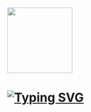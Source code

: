 <div>
<h3 aling="center"><img src="https://media.giphy.com/media/UvPvsX9oMlMWs/giphy.gif" width="150px"/></h3>
<h1><a href="https://git.io/typing-svg"><img src="https://readme-typing-svg.demolab.com?font=Fira+Code&duration=6000&pause=1000&color=0025FF&background=FF003600&random=false&width=500&lines=I'm+Lautaro+Acosta;Front-End+Web+Developer" alt="Typing SVG" /></a></h1>
</div>




<!--
**LautaroAcosta1/LautaroAcosta1** is a ✨ _special_ ✨ repository because its `README.md` (this file) appears on your GitHub profile.

Here are some ideas to get you started:

- 🔭 I’m currently working on ...
- 🌱 I’m currently learning ...
- 👯 I’m looking to collaborate on ...
- 🤔 I’m looking for help with ...
- 💬 Ask me about ...
- 📫 How to reach me: ...
- 😄 Pronouns: ...
- ⚡ Fun fact: ...
-->
